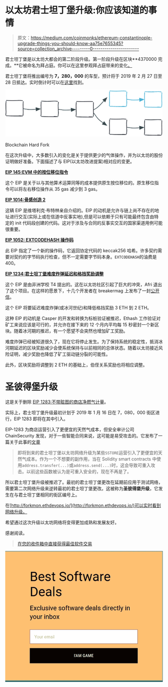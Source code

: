 # 以太坊君士坦丁堡升级:你应该知道的事情

> 原文：<https://medium.com/coinmonks/ethereum-constantinople-upgrade-things-you-should-know-aa75e7655345?source=collection_archive---------0----------------------->

君士坦丁堡是以太坊大都会的第二阶段升级。第一阶段升级在区块**4370000 完成。**它被命名为拜占庭。你可以在这里参观拜占庭带来的变化[。](https://github.com/ethereum/wiki/wiki/Byzantium-Hard-Fork-changes)

君士坦丁堡将推出编号为 **7，280，000** 的车型，预计将于 2019 年 2 月 27 日至 28 日抵达。实时倒计时可以在[这里](https://amberdata.io/blocks/7280000)找到。

![](img/8e84a6d20d31c759948f4a637496a300.png)

Blockchain Hard Fork

在这次升级中，大多数引入的变化是关于提供更少的气体操作，并为以太坊的股份证明做好准备。下面描述了与 EIP(以太坊改进提案)相对应的变更。

[**EIP 145:EVM 中的按位移位指令**](https://eips.ethereum.org/EIPS/eip-145)

这个 EIP 是关于以与其他算术运算同等的成本提供原生按位移位的。原生移位指令可以将左右移位操作从 35 gas 减少到 3 gas。

[**EIP 1014:骨感创造 2**](https://eips.ethereum.org/EIPS/eip-1014)

这辆 EIP 是维塔利克·布特林亲自介绍的。EIP 的动机是允许与链上尚不存在的地址进行交互(实际上或在信道中反事实地),但是可以依赖于只有可能最终包含由特定的 init 代码段创建的代码。这对于涉及与合同的反事实交互的国家渠道用例可能很重要。

[**EIP 1052: EXTCODEHASH 操作码**](https://eips.ethereum.org/EIPS/eip-1052)

此 EIP 指定了一个新的操作码，它返回协定代码的 keccak256 哈希。许多契约需要对契约的字节码执行检查，但不一定需要字节码本身。`EXTCODEHASH`的油费是 400。

[**EIP 1234:君士坦丁堡难度炸弹延迟和格挡奖励调整**](https://eips.ethereum.org/EIPS/eip-1234)

这个 EIP 是由非洲学校 T4 提出的。这在以太坊社区引起了巨大的冲突，Afri 退出了这个项目。在这样的愿景下，十几个开发者在 breakermag 上发布了一封[公开信](https://breakermag.com/open-letter-the-ethereum-community-calls-for-end-to-threats-and-toxic-behavior/)。

这个 EIP 将要延迟难度炸弹(或冰河世纪)和降低格挡奖励 3 ETH 到 2 ETH。

这种 EIP 的动机是 Casper 的开发和转换为标桩验证被推迟，Ethash 工作验证对矿工来说应该是可行的，并允许在接下来的 12 个月内平均每 15 秒密封一个新区块。随着冰河期的推迟，有一个愿望不会突然也增加矿工奖励。

难度炸弹已经被知道很久了，现在它将停止发生。为了保持系统的稳定性，抵消冰河期延迟的区块奖励减少会使系统保持与以前相同的总体状态。随着以太坊接近风险证明，减少奖励也降低了矿工驱动链分裂的可能性。

此外，区块奖励将调整到 2 ETH 的基础上，伯侄关系奖励也将相应调整。

# **圣彼得堡升级**

这是关于删除 [EIP 1283:不带脏图的商店净燃气计量](https://eips.ethereum.org/EIPS/eip-1283)。

实际上，君士坦丁堡升级最初计划于 2019 年 1 月 16 日在 7，080，000 街区进行，EIP 1283 即将在其中引入。

EIP-1283 为商店运营引入了更便宜的天然气成本，但安全审计公司 ChainSecurity 发现，对于一些智能合同来说，这可能是易受攻击的。它发布了一篇关于此事的[文章](/chainsecurity/constantinople-enables-new-reentrancy-attack-ace4088297d9)

> 即将到来的君士坦丁堡以太坊网络升级为某些`SSTORE`运营引入了更便宜的天然气成本。作为一个不想要的副作用，当在 Solidity smart contracts 中使用`address.transfer(...)`或`address.send(...)`时，这会导致可重入攻击。以前这些函数被认为是可重入安全的，现在不再是了。

所以君士坦丁堡升级被推迟了。最初的君士坦丁堡更改在延期前应用于测试网络，需要第二次网络升级来逆转最初的君士坦丁堡更改。这被称为**圣彼得堡升级**，它发生在与君士坦丁堡相同的街区编号上。

在[http://forkmon.ethdevops.io/](http://forkmon.ethdevops.io/)可以实时看到网络升级。

希望通过这次升级以太坊网络将变得更加成熟和发展友好。

感谢阅读。

> [在您的收件箱中直接获得最佳软件交易](https://coincodecap.com/?utm_source=coinmonks)

[![](img/7c0b3dfdcbfea594cc0ae7d4f9bf6fcb.png)](https://coincodecap.com/?utm_source=coinmonks)